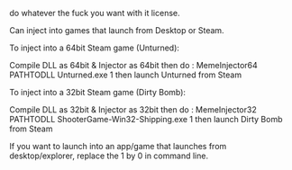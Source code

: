 do whatever the fuck you want with it license.

Can inject into games that launch from Desktop or Steam.


To inject into a 64bit Steam game (Unturned):

Compile DLL as 64bit & Injector as 64bit then do :
MemeInjector64 PATHTODLL Unturned.exe 1
then launch Unturned from Steam

To inject into a 32bit Steam game (Dirty Bomb):

Compile DLL as 32bit & Injector as 32bit then do :
MemeInjector32 PATHTODLL ShooterGame-Win32-Shipping.exe 1
then launch Dirty Bomb from Steam

If you want to launch into an app/game that launches from desktop/explorer, replace the 1 by 0 in command line.
